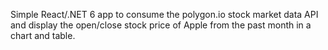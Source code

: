 Simple React/.NET 6 app to consume the polygon.io stock market data API and display the open/close stock price of Apple from the past month in a chart and table.

